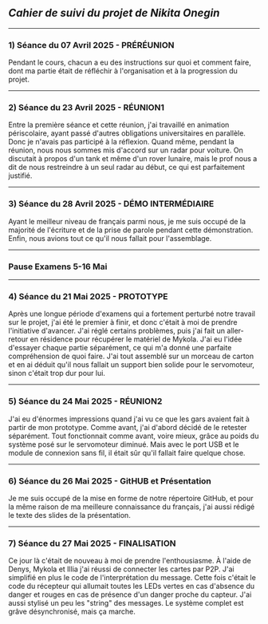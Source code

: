 ## *Cahier de suivi du projet de Nikita Onegin*

---

### 1) Séance du 07 Avril 2025 - PRÉRÉUNION
Pendant le cours, chacun a eu des instructions sur quoi et comment faire, dont ma partie était de réfléchir à l'organisation et à la progression du projet.

---

### 2) Séance du 23 Avril 2025 - RÉUNION1
Entre la première séance et cette réunion, j'ai travaillé en animation périscolaire, ayant passé d'autres obligations universitaires en parallèle. Donc je n'avais pas participé à la réflexion. Quand même, pendant la réunion, nous nous sommes mis d'accord sur un radar pour voiture. On discutait à propos d'un tank et même d'un rover lunaire, mais le prof nous a dit de nous restreindre à un seul radar au début, ce qui est parfaitement justifié.

---

### 3) Séance du 28 Avril 2025 - DÉMO INTERMÉDIAIRE
Ayant le meilleur niveau de français parmi nous, je me suis occupé de la majorité de l'écriture et de la prise de parole pendant cette démonstration. Enfin, nous avions tout ce qu'il nous fallait pour l'assemblage.

---

### Pause Examens 5-16 Mai

---

### 4) Séance du 21 Mai 2025 - PROTOTYPE
Après une longue période d'examens qui a fortement perturbé notre travail sur le projet, j'ai été le premier à finir, et donc c'était à moi de prendre l'initiative d'avancer. J'ai réglé certains problèmes, puis j'ai fait un aller-retour en résidence pour récupérer le matériel de Mykola. J'ai eu l'idée d'essayer chaque partie séparément, ce qui m'a donné une parfaite compréhension de quoi faire. J'ai tout assemblé sur un morceau de carton et en ai déduit qu'il nous fallait un support bien solide pour le servomoteur, sinon c'était trop dur pour lui.

---

### 5) Séance du 24 Mai 2025 - RÉUNION2
J'ai eu d'énormes impressions quand j'ai vu ce que les gars avaient fait à partir de mon prototype. Comme avant, j'ai d'abord décidé de le retester séparément. Tout fonctionnait comme avant, voire mieux, grâce au poids du système posé sur le servomoteur diminué. Mais avec le port USB et le module de connexion sans fil, il était sûr qu'il fallait faire quelque chose.

---

### 6) Séance du 26 Mai 2025 - GitHUB et Présentation
Je me suis occupé de la mise en forme de notre répertoire GitHub, et pour la même raison de ma meilleure connaissance du français, j'ai aussi rédigé le texte des slides de la présentation.

---

### 7) Séance du 27 Mai 2025 - FINALISATION
Ce jour là c'était de nouveau à moi de prendre l'enthousiasme. À l'aide de Denys, Mykola et Illia j'ai réussi de connecter les cartes par P2P. J'ai simplifié en plus le code de l'interprétation du message. Cette fois c'était le code du récepteur qui allumait toutes les LEDs vertes en cas d'absence du danger et rouges en cas de présence d'un danger proche du capteur. J'ai aussi stylisé un peu les "string" des messages. Le système complet est grâve désynchronisé, mais ça marche.
